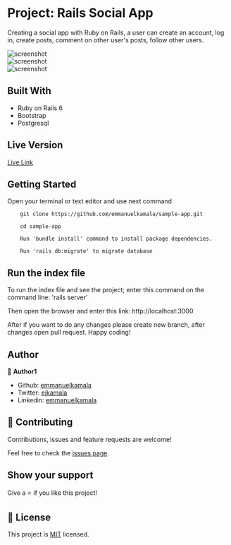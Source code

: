 # Project: Rails Social App

Creating a social app with Ruby on Rails, a user can create an account, log in, create posts, comment on other user's posts, follow other users.

![screenshot](./public/images/1.png)<br />
![screenshot](./public/images/2.png)<br />
![screenshot](./public/images/3.png)<br />

## Built With

- Ruby on Rails 6
- Bootstrap
- Postgresql


## Live Version

[Live Link](live.com/)


## Getting Started

Open your terminal or text editor and use next command

        git clone https://github.com/emmanuelkamala/sample-app.git

        cd sample-app

        Run 'bundle install' command to install package dependencies.

        Run 'rails db:migrate' to migrate database

## Run the index file

To run the index file and see the project; enter this command on the command line:
'rails server'

Then open the browser and enter this link:
http://localhost:3000

After if you want to do any changes please create new branch, after changes open pull request.
Happy coding!


## Author

👤 **Author1**

- Github: [emmanuelkamala](https://github.com/emmanuelkamala)
- Twitter: [ejkamala](https://twitter.com/ejkamala)
- Linkedin: [emmanuelkamala](https://linkedin.com/in/emmanuelkamala)

## 🤝 Contributing

Contributions, issues and feature requests are welcome!

Feel free to check the [issues page](issues/).

## Show your support

Give a ⭐️ if you like this project!

## 📝 License

This project is [MIT](lic.url) licensed.
